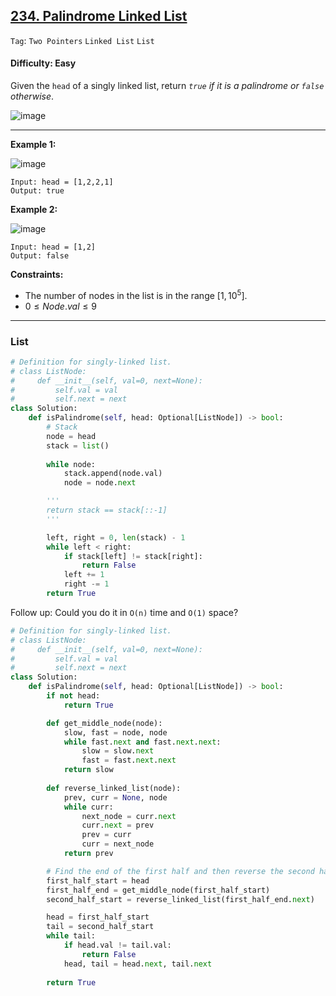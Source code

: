 ## [234. Palindrome Linked List](https://leetcode.com/problems/palindrome-linked-list/)

```Tag```: ```Two Pointers``` ```Linked List``` ```List```

#### Difficulty: Easy

Given the ```head``` of a singly linked list, return _```true``` if it is a palindrome or ```false``` otherwise_.

![image](https://github.com/quananhle/Python/assets/35042430/0c8b1d0d-0eb6-4ee9-bd33-21f0122bbb9f)

---

__Example 1:__

![image](https://assets.leetcode.com/uploads/2021/03/03/pal1linked-list.jpg)
```
Input: head = [1,2,2,1]
Output: true
```

__Example 2:__

![image](https://assets.leetcode.com/uploads/2021/03/03/pal2linked-list.jpg)
```
Input: head = [1,2]
Output: false
```

__Constraints:__

- The number of nodes in the list is in the range $[1, 10^5]$.
- $0 \le Node.val \le 9$

---

### List

```Python
# Definition for singly-linked list.
# class ListNode:
#     def __init__(self, val=0, next=None):
#         self.val = val
#         self.next = next
class Solution:
    def isPalindrome(self, head: Optional[ListNode]) -> bool:
        # Stack
        node = head
        stack = list()
        
        while node:
            stack.append(node.val)
            node = node.next

        '''
        return stack == stack[::-1]
        '''

        left, right = 0, len(stack) - 1
        while left < right:
            if stack[left] != stack[right]:
                return False
            left += 1
            right -= 1
        return True
```

Follow up: Could you do it in ```O(n)``` time and ```O(1)``` space?

```Python
# Definition for singly-linked list.
# class ListNode:
#     def __init__(self, val=0, next=None):
#         self.val = val
#         self.next = next
class Solution:
    def isPalindrome(self, head: Optional[ListNode]) -> bool:
        if not head:
            return True

        def get_middle_node(node):
            slow, fast = node, node
            while fast.next and fast.next.next:
                slow = slow.next
                fast = fast.next.next
            return slow
        
        def reverse_linked_list(node):
            prev, curr = None, node
            while curr:
                next_node = curr.next
                curr.next = prev
                prev = curr
                curr = next_node
            return prev

        # Find the end of the first half and then reverse the second half
        first_half_start = head
        first_half_end = get_middle_node(first_half_start)
        second_half_start = reverse_linked_list(first_half_end.next)

        head = first_half_start
        tail = second_half_start
        while tail:
            if head.val != tail.val:
                return False
            head, tail = head.next, tail.next
        
        return True
```
